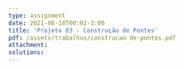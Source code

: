 ```yaml
---
type: assignment
date: 2021-06-18T00:02-3:00
title: 'Projeto 03 - Construção de Pontes'
pdf: /assets/trabalhos/construcao-de-pontes.pdf
attachment: 
solutions: 
---
```

